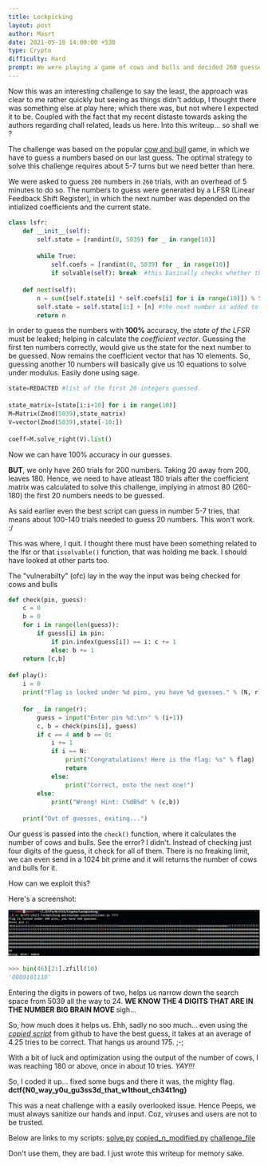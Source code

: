 ```yaml
---
title: Lockpicking
layout: post
author: Masrt
date: 2021-05-18 14:00:00 +530
type: Crypto
difficulty: Hard
prompt: We were playing a game of cows and bulls and decided 260 guesses was enough for 200 pins. `nc dctf1-chall-lockpicking.westeurope.azurecontainer.io 7777`
---
```


Now this was an interesting challenge to say the least, the approach was clear to me rather quickly but seeing as things didn't addup, I thought there was something else at play here; which there was, but not where I expected it to be. Coupled with the fact that my recent distaste towards asking the authors regarding chall related, leads us here. Into this writeup... so shall we ?

The challenge was based on the popular [cow and bull](https://en.wikipedia.org/wiki/Bulls_and_Cows) game, in which we have to guess a numbers based on our last guess. The optimal strategy to solve this challenge requires about 5-7 turns but we need better than here.

We were asked to guess `200` numbers in `260` trials, with an overhead of 5 minutes to do so. The numbers to guess were generated by a LFSR (Linear Feedback Shift Register), in which the next number was depended on the intialized coefficients and the current state.

```python
class lsfr:
    def __init__(self):
        self.state = [randint(0, 5039) for _ in range(10)]
        
        while True:
	        self.coefs = [randint(0, 5039) for _ in range(10)]
	      	if solvable(self): break  #this basically checks whether the coefs can be calculated uniquely

    def next(self):
        n = sum([self.state[i] * self.coefs[i] for i in range(10)]) % 5039  #next number is the current state multiplied with the coefs
        self.state = self.state[1:] + [n] #the next number is added to the end of the state. 
        return n
```

In order to guess the numbers with **100%** accuracy, the *state of the LFSR* must be leaked; helping in calculate the *coefficient vector*. Guessing the first ten numbers correctly, would give us the state for the next number to be guessed. Now remains the coefficient vector that has 10 elements. So, guessing another 10 numbers will basically give us 10 equations to solve under modulus. Easily done using sage.

```python
state=REDACTED #list of the first 20 integers guessed.

state_matrix=[state[i:i+10] for i in range(10)]
M=Matrix(Zmod(5039),state_matrix)
V=vector(Zmod(5039),state[-10:])

coeff=M.solve_right(V).list()
```

Now we can have 100% accuracy in our guesses. 

**BUT**, we only have 260 trials for 200 numbers. Taking 20 away from 200, leaves 180. Hence, we need to have atleast 180 trials after the coefficient matrix was calculated to solve this challenge, implying in atmost 80 (260-180) the first 20 numbers needs to be guessed.

As said earlier even the best script can guess in number 5-7 tries, that means about 100-140 trials needed to guess 20 numbers. This won't work. :/

This was where, I quit. I thought there must have been something related to the lfsr or that `issolvable()` function, that was holding me back. I should have looked at other parts too.

The "vulnerabilty" (ofc) lay in the way the input was being checked for cows and bulls

```python
def check(pin, guess):
    c = 0
    b = 0
    for i in range(len(guess)):
        if guess[i] in pin:
            if pin.index(guess[i]) == i: c += 1
            else: b += 1
    return [c,b]

def play():
    i = 0
    print("Flag is locked under %d pins, you have %d guesses." % (N, r))

    for _ in range(r):
        guess = input("Enter pin %d:\n>" % (i+1))
        c, b = check(pins[i], guess)
        if c == 4 and b == 0:
            i += 1
            if i == N:
                print("Congratulations! Here is the flag: %s" % flag)
                return
            else:
                print("Correct, onto the next one!")
        else: 
            print("Wrong! Hint: C%dB%d" % (c,b))

    print("Out of guesses, exiting...")
```

Our guess is passed into the `check()` function, where it calculates the number of cows and bulls. See the error? I didn't. Instead of checking just four digits of the guess, it check for all of them. There is no freaking limit, we can even send in a 1024 bit prime and it will returns the number of cows and bulls for it.

How can we exploit this?

Here's a screenshot:

![brilliant](/images/Masrt/dctf21/brilliant_moment.png)

```python
>>> bin(46)[2:].zfill(10)
'0000101110'
```

Entering the digits in powers of two, helps us narrow down the search space from 5039 all the way to 24. **WE KNOW THE 4 DIGITS THAT ARE IN THE NUMBER** **BIG BRAIN MOVE** sigh...

So, how much does it helps us. Ehh, sadly no soo much... even using the [*copied script*](https://github.com/Dungyichao/Mastermind) from github to have the best guess, it takes at an average of 4.25 tries to be correct. That hangs us around 175. ;-;

With a bit of luck and optimization using the output of the number of cows, I was reaching 180 or above, once in about 10 tries. *YAY!!!* 

So, I coded it up... fixed some bugs and there it was, the mighty flag. **dctf{N0_way_y0u_gu3ss3d_that_w1thout_ch34t1ng}**

This was a neat challenge with a easily overlooked issue. Hence Peeps, we must always sanitize our hands and input. Coz, viruses and users are not to be trusted.


Below are links to my scripts:
[solve.py](/scripts/Masrt/dctf21/solve.py) [copied_n_modified.py](/scripts/Masrt/dctf21/cow_bull.py) [challenge_file](/scripts/Masrt/dctf21/lockpicking.py)

Don't use them, they are bad. I just wrote this writeup for memory sake.
